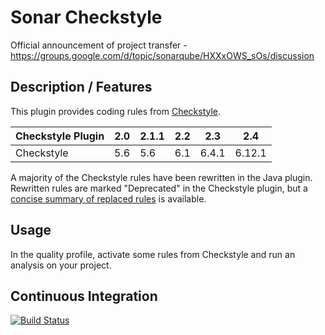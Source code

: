 Sonar Checkstyle
==========

Official announcement of project transfer - https://groups.google.com/d/topic/sonarqube/HXXxOWS_sOs/discussion

## Description / Features

This plugin provides coding rules from [Checkstyle](http://checkstyle.sourceforge.net/).

Checkstyle Plugin|2.0|2.1.1|2.2|2.3|2.4
-----------------|---|---|---|---|---
Checkstyle|5.6|5.6|6.1|6.4.1|6.12.1

A majority of the Checkstyle rules have been rewritten in the Java plugin. Rewritten rules are marked "Deprecated" in the Checkstyle plugin, but a [concise summary of replaced rules](http://dist.sonarsource.com/reports/coverage/checkstyle.html) is available.

## Usage
In the quality profile, activate some rules from Checkstyle and run an analysis on your project.

## Continuous Integration
[![Build Status](https://travis-ci.org/SonarQubeCommunity/sonar-checkstyle.svg?branch=master)](https://travis-ci.org/SonarQubeCommunity/sonar-checkstyle)
